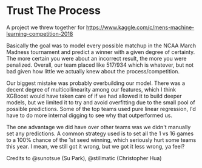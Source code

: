 # Trust The Process
A project we threw together for
https://www.kaggle.com/c/mens-machine-learning-competition-2018

Basically the goal was to model every possible matchup in the NCAA March Madness tournament and predict a winner with a given degree of certainty. The more certain you were about an incorrect result, the more you were penalized. Overall, our team placed like 517/934 which is whatever, but not bad given how little we actually knew about the process/competition. 

Our biggest mistake was probably overbuilding our model. There was a decent degree of multicollinearity among our features, which I think XGBoost would have taken care of if we had allowed it to build deeper models, but we limited it to try and avoid overfitting due to the small pool of possible predictions. Some of the top teams used pure linear regression, I'd have to do more internal digging to see why that outperformed us.

The one advantage we did have over other teams was we didn't manually set any predictions. A common strategy used is to set all the 1 vs 16 games to a 100% chance of the 1st seed winning, which seriously hurt some teams this year. I mean, we still got it wrong, but we got it less wrong, ya feel?

Credits to @sunotsue (Su Park), @stillmatic (Christopher Hua)
